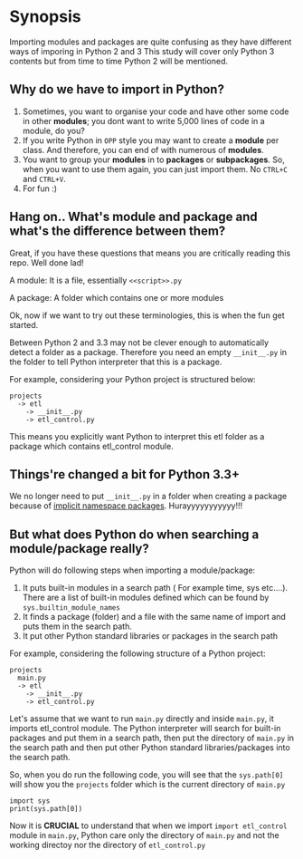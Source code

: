 # Synopsis

Importing modules and packages are quite confusing as they have 
different ways of imporing in Python 2 and 3
This study will cover only Python 3 contents but from time to time 
Python 2 will be mentioned.

## Why do we have to import in Python?
1. Sometimes, you want to organise your code and have other some code in 
other **modules**; you dont want to write 5,000 lines of code in a 
module, do you?
2. If you write Python in `OPP` style you may want to create a **module** 
per class. And therefore, you can end of with numerous of **modules**.
3. You want to group your **modules** in to **packages** or 
**subpackages**. So, when you want to use them again, you can just import them. No `CTRL+C` and 
`CTRL+V`.
4. For fun :)

## Hang on.. What's module and package and what's the difference between them?

Great, if you have these questions that means you are critically reading 
this repo. Well done lad! 

A module: It is a file, essentially `<<script>>.py`

A package: A folder which contains one or more modules

Ok, now if we want to try out these terminologies, this is when the fun get 
started.

Between Python 2 and 3.3 may not be clever enough to automatically detect a 
folder as a package. Therefore you need an empty `__init__.py` in the 
folder to tell Python interpreter that this is a package.

For example, considering your Python project is structured below:

```
projects
  -> etl
    -> __init__.py
    -> etl_control.py
```

This means you explicitly want Python to interpret this etl folder as a package which contains etl_control module.

## Things're changed a bit for Python 3.3+
We no longer need to put `__init__.py` in a folder when creating a package because of [implicit namespace packages](https://www.python.org/dev/peps/pep-0420/). Hurayyyyyyyyyyy!!!

## But what does Python do when searching a module/package really?
Python will do following steps when importing a module/package:
1. It puts built-in modules in a search path ( For example time, sys etc....). There are a list of built-in modules defined which can be found by `sys.builtin_module_names`
2. It finds a package (folder) and a file with the same name of import and puts them in the search path.
3. It put other Python standard libraries or packages in the search path

For example, considering the following structure of a Python project:

```
projects
  main.py
  -> etl
    -> __init__.py
    -> etl_control.py
```

Let's assume that we want to run `main.py` directly and inside `main.py`, it imports etl_control module. 
The Python interpreter will search for built-in packages and put them in a search path, then put the directory of `main.py` in the search path and then put other Python standard libraries/packages into the search path.

So, when you do run the following code, you will see that the `sys.path[0]` will show you the `projects` folder which is the current directory of `main.py`

```
import sys
print(sys.path[0])
```

Now it is **CRUCIAL** to understand that when we import `import etl_control` module in `main.py`, Python care only the directory of `main.py` and not the working directoy nor the directory of `etl_control.py`

